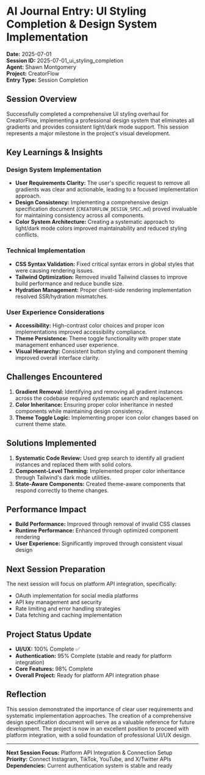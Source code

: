 # AI Journal Entry: UI Styling Completion & Design System Implementation

**Date:** 2025-07-01  
**Session ID:** 2025-07-01_ui_styling_completion  
**Agent:** Shawn Montgomery  
**Project:** CreatorFlow  
**Entry Type:** Session Completion

## Session Overview

Successfully completed a comprehensive UI styling overhaul for CreatorFlow, implementing a professional design system that eliminates all gradients and provides consistent light/dark mode support. This session represents a major milestone in the project's visual development.

## Key Learnings & Insights

### Design System Implementation
- **User Requirements Clarity:** The user's specific request to remove all gradients was clear and actionable, leading to a focused implementation approach.
- **Design Consistency:** Implementing a comprehensive design specification document (`CREATORFLOW_DESIGN_SPEC.md`) proved invaluable for maintaining consistency across all components.
- **Color System Architecture:** Creating a systematic approach to light/dark mode colors improved maintainability and reduced styling conflicts.

### Technical Implementation
- **CSS Syntax Validation:** Fixed critical syntax errors in global styles that were causing rendering issues.
- **Tailwind Optimization:** Removed invalid Tailwind classes to improve build performance and reduce bundle size.
- **Hydration Management:** Proper client-side rendering implementation resolved SSR/hydration mismatches.

### User Experience Considerations
- **Accessibility:** High-contrast color choices and proper icon implementations improved accessibility compliance.
- **Theme Persistence:** Theme toggle functionality with proper state management enhanced user experience.
- **Visual Hierarchy:** Consistent button styling and component theming improved overall interface clarity.

## Challenges Encountered

1. **Gradient Removal:** Identifying and removing all gradient instances across the codebase required systematic search and replacement.
2. **Color Inheritance:** Ensuring proper color inheritance in nested components while maintaining design consistency.
3. **Theme Toggle Logic:** Implementing proper icon color changes based on current theme state.

## Solutions Implemented

1. **Systematic Code Review:** Used grep search to identify all gradient instances and replaced them with solid colors.
2. **Component-Level Theming:** Implemented proper color inheritance through Tailwind's dark mode utilities.
3. **State-Aware Components:** Created theme-aware components that respond correctly to theme changes.

## Performance Impact

- **Build Performance:** Improved through removal of invalid CSS classes
- **Runtime Performance:** Enhanced through optimized component rendering
- **User Experience:** Significantly improved through consistent visual design

## Next Session Preparation

The next session will focus on platform API integration, specifically:
- OAuth implementation for social media platforms
- API key management and security
- Rate limiting and error handling strategies
- Data fetching and caching implementation

## Project Status Update

- **UI/UX:** 100% Complete ✅
- **Authentication:** 95% Complete (stable and ready for platform integration)
- **Core Features:** 98% Complete
- **Overall Project:** Ready for platform API integration phase

## Reflection

This session demonstrated the importance of clear user requirements and systematic implementation approaches. The creation of a comprehensive design specification document will serve as a valuable reference for future development. The project is now in an excellent position to proceed with platform integration, with a solid foundation of professional UI/UX design.

---

**Next Session Focus:** Platform API Integration & Connection Setup  
**Priority:** Connect Instagram, TikTok, YouTube, and X/Twitter APIs  
**Dependencies:** Current authentication system is stable and ready 